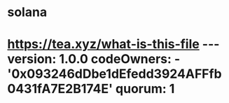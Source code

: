 # solana
# https://tea.xyz/what-is-this-file --- version: 1.0.0 codeOwners:   - '0x093246dDbe1dEfedd3924AFFfb0431fA7E2B174E' quorum: 1
